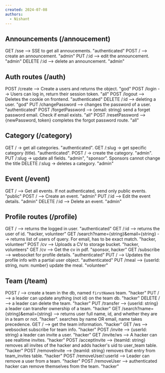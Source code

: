 ```yaml
---
created: 2024-07-08
authors:
  - Nishant
---
```

## Announcements (/annoucement)

GET /sse --> SSE to get all annoucements. "authenticated"
POST / --> create an announcement. "admin"
PUT /:id --> edit the announcement. "admin" 
DELETE /:id --> delete an announcement. "admin"

## Auth routes (/auth)

POST /create --> Create a users and returns the object. "god"
POST /login --> Users can log in, return their session token. "all"
POST /logout --> Deletes the cookie on frontend. "authenticated"
DELETE /:id --> deleting a user. "god"
PUT /changePassword --> changes the password of a user. "authenticated"
POST /forgetPassword --> {email: string} send a forget password email. Check if email exists. "all"
POST /resetPassword --> {newPassword, token} completes the forgot password route. "all"

## Category (/category)

GET / -> get all categories. "authenticated".
GET /:slug -> get specific category (title). "authenticated".
POST / -> create the category. "admin".
PUT /:slug -> update all fields. "admin", "sponsor". Sponsors cannot change the title
DELETE /:slug -> deletes a category. "admin"

## Event (/event)

GET / --> Get all events. If not authenticated, send only public events. "public"
POST / --> Create an event. "admin"
PUT /:id --> Edit the event details. "admin"
DELETE /:id --> Delete an event. "admin"

## Profile routes (/profile)

GET / --> returns the logged in user. "authenticated"
GET /:id --> returns the user of id. "hacker, volunteer"
GET /search?name={string}&email={string} --> returns list of users of query. For email, has to be exact match. "hacker, volunteer"
POST /cv --> Uploads a CV to storage bucket. "hacker, volunteers"
GET /cv --> Get the cv in pdf. "sponsor, hacker"
GET /subscribe --> websocket for profile details. "authenticated"
PUT / --> Updates the profile info with a partial user object. "authenticated"
PUT /meal --> {userId: string, num: number} update the meal. "volunteer" 
<!-- Insert /discord route: TODO @Jay-->
<!-- Look into encryption for QR codes -->

## Team (/team)

POST / --> create a team in the db, named `firstName`s team. "hacker"
PUT / --> a leader can update anything (not id) on the team db. "hacker"
DELETE / --> a leader can delete the team. "hacker"
PUT /transfer --> {userId: string} a leader can transfer ownership of a team. "hacker"
GET /search?name={string}&email={string} --> returns user full name, id, and whether they are in a team or not. "hacker". searches by name OR email, name takes precedence.
GET / --> get the team information. "hacker"
GET /ws --> websocket subscribe for team info. "hacker"
POST /invite --> {userId: string} a leader can invite a user. "hacker"
GET /invite/ws --> A hacker can see realtime invites. "hacker"
POST /acceptInvite --> {teamId: string} removes all invites of the hacker and adds hacker's uid to user_team table. "hacker"
POST /removeInvite --> {teamId: string} removes that entry from team_invites table. "hacker"
POST /removeUser/:userId --> Leader can remove a user from a team. "hacker"
POST /removeUser --> authenticated hacker can remove themselves from the team. "hacker"